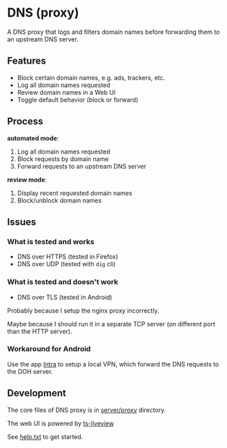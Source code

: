 # DNS (proxy)

A DNS proxy that logs and filters domain names before forwarding them to an upstream DNS server.

## Features

- Block certain domain names, e.g. ads, trackers, etc.
- Log all domain names requested
- Review domain names in a Web UI
- Toggle default behavior (block or forward)

## Process

**automated mode**:

1. Log all domain names requested
2. Block requests by domain name
3. Forward requests to an upstream DNS server

**review mode**:

1. Display recent requested domain names
2. Block/unblock domain names

## Issues

### What is tested and works

- DNS over HTTPS (tested in Firefox)
- DNS over UDP (tested with `dig` cli)

### What is tested and doesn't work

- DNS over TLS (tested in Android)

Probably because I setup the nginx proxy incorrectly.

Maybe because I should run it in a separate TCP server (on different port than the HTTP server).

### Workaround for Android

Use the app [Intra](https://play.google.com/store/apps/details?id=app.intra) to setup a local VPN, which forward the DNS requests to the DOH server.

## Development

The core files of DNS proxy is in [server/proxy](server/proxy) directory.

The web UI is powered by [ts-liveview](https://github.com/beenotung/ts-liveview/blob/v5-auth-web-template/README.md)

See [help.txt](help.txt) to get started.
